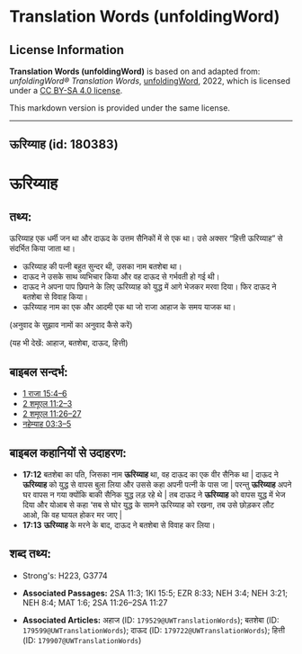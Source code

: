 # Translation Words (unfoldingWord)

## License Information

**Translation Words (unfoldingWord)** is based on and adapted from: _unfoldingWord® Translation Words_, [unfoldingWord](https://unfoldingword.org/utw), 2022, which is licensed under a [CC BY-SA 4.0 license](https://creativecommons.org/licenses/by-sa/4.0/legalcode.en).

This markdown version is provided under the same license.



--------------------------------

## ऊरिय्याह (id: 180383)

ऊरिय्याह
========

तथ्य:
-----

ऊरिय्याह एक धर्मी जन था और दाऊद के उत्तम सैनिकों में से एक था। उसे अक्सर “हित्ती ऊरिय्याह” से संदर्भित किया जाता था।

* ऊरिय्याह की पत्नी बहुत सुन्दर थी, उसका नाम बतशेबा था।
* दाऊद ने उसके साथ व्यभिचार किया और वह दाऊद से गर्भवती हो गई थी।
* दाऊद ने अपना पाप छिपाने के लिए ऊरिय्याह को युद्ध में आगे भेजकर मरवा दिया। फिर दाऊद ने बतशेबा से विवाह किया।
* ऊरिय्याह नाम का एक और आदमी एक था जो राजा आहाज के समय याजक था।

(अनुवाद के सुझाव नामों का अनुवाद कैसे करें)

(यह भी देखें: आहाज, बतशेबा, दाऊद, हित्ती)

बाइबल सन्दर्भ:
--------------

* [1 राजा 15:4–6](https://ref.ly/1Kgs0:0)
* [2 शमूएल 11:2–3](https://ref.ly/2Sam0:0)
* [2 शमूएल 11:26–27](https://ref.ly/2Sam0:0)
* [नहेम्याह 03:3–5](https://ref.ly/Neh3:3-Neh3:5)

बाइबल कहानियों से उदाहरण:
-------------------------

* **17:12** बतशेबा का पति, जिसका नाम **ऊरिय्याह** था, वह दाऊद का एक वीर सैनिक था \| दाऊद ने **ऊरिय्याह** को युद्ध से वापस बुला लिया और उससे कहा अपनी पत्नी के पास जा \| परन्तु **ऊरिय्याह** अपने घर वापस न गया क्योंकि बाकी सैनिक युद्ध लड़ रहे थे \| तब दाऊद ने **ऊरिय्याह** को वापस युद्ध में भेज दिया और योआब से कहा ‘सब से घोर युद्ध के सामने ऊरिय्याह को रखना, तब उसे छोड़कर लौट आओ, कि वह घायल होकर मर जाए \|
* **17:13** **ऊरिय्याह** के मरने के बाद, दाऊद ने बतशेबा से विवाह कर लिया।

शब्द तथ्य:
----------

* Strong's: H223, G3774

* **Associated Passages:** 2SA 11:3; 1KI 15:5; EZR 8:33; NEH 3:4; NEH 3:21; NEH 8:4; MAT 1:6; 2SA 11:26–2SA 11:27
* **Associated Articles:** अहाज (ID: `179529@UWTranslationWords`); बतशेबा (ID: `179599@UWTranslationWords`); दाऊद (ID: `179722@UWTranslationWords`); हित्ती (ID: `179907@UWTranslationWords`)

